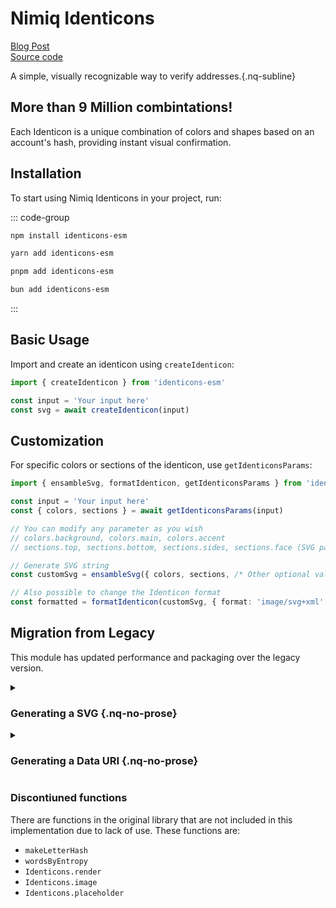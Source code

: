 # Nimiq Identicons

<div flex="~ items-baseline gap-16 justify-start" mt-20 nq-mb-48 class="nq-raw">
    <a href="https://www.nimiq.com/blog/nimiq-identicons/" nq-pill-tertiary nq-pill-sm cursor-pointer nq-arrow flex="~ gap-8 items-center" un-text="neutral-900">
      <div i-nimiq:info op-80 />
      Blog Post
    </a>
    <a href="https://github.com/onmax/nimiq-identicons" nq-pill-tertiary nq-pill-sm cursor-pointer nq-arrow flex="~ gap-8 items-center" un-text="neutral-900">
      <div i-nimiq:logos-github op-80 />
      Source code
    </a>
  </div>

A simple, visually recognizable way to verify addresses.{.nq-subline}

<Identicon />

## More than 9 Million combintations!

Each Identicon is a unique combination of colors and shapes based on an account's hash, providing instant visual confirmation.

<Suspense>
  <IdenticonBuilder mt-16 />
</Suspense>

## Installation

To start using Nimiq Identicons in your project, run:

::: code-group

```bash [npm]
npm install identicons-esm
```

```bash [yarn]
yarn add identicons-esm
```

```bash [pnpm]
pnpm add identicons-esm
```

```bash [bun]
bun add identicons-esm
```
:::

## Basic Usage

Import and create an identicon using `createIdenticon`:

```ts
import { createIdenticon } from 'identicons-esm'

const input = 'Your input here'
const svg = await createIdenticon(input)
```

## Customization

For specific colors or sections of the identicon, use `getIdenticonsParams`:

```ts
import { ensambleSvg, formatIdenticon, getIdenticonsParams } from 'identicons-esm'

const input = 'Your input here'
const { colors, sections } = await getIdenticonsParams(input)

// You can modify any parameter as you wish
// colors.background, colors.main, colors.accent
// sections.top, sections.bottom, sections.sides, sections.face (SVG paths)

// Generate SVG string
const customSvg = ensambleSvg({ colors, sections, /* Other optional values to overwrite default backgroundShape, innerShadow, circleShape */ })

// Also possible to change the Identicon format
const formatted = formatIdenticon(customSvg, { format: 'image/svg+xml' })
```

## Migration from Legacy

This module has updated performance and packaging over the legacy version.

<details>

<summary>

### Generating a SVG {.nq-no-prose}

</summary>

<div px-20>

#### Old {.mt-0}

```js
import Identicons from '@nimiq/identicons/dist/identicons.min.js'
IdenticonsLegacy.svgPath = '@nimiq/identicons/dist/identicons.min.svg'

const input = 'Your input here'
const svg = await Identicons.svg(input)
```

#### New {.mt-0}

```js
import { createIdenticon } from 'identicons-esm'

const input = 'Your input here'
const svg = await createIdenticon(input)
```

</div>

</details>

<details>

<summary>

### Generating a Data URI {.nq-no-prose}

</summary>

<div px-20>

#### Old {.mt-0}

```js
import Identicons from '@nimiq/identicons/dist/identicons.min.js'
IdenticonsLegacy.svgPath = '@nimiq/identicons/dist/identicons.min.svg'

const input = 'Your input here'
const svg = await Identicons.toDataUri(input)
```

#### New {.mt-0}

```ts
import { createIdenticon } from 'identicons-esm'

const input = 'Your input here'
const svg = await createIdenticon(input, { format: 'image/svg+xml' })
```

</div>

</details>

### Discontiuned functions

There are functions in the original library that are not included in this implementation due to lack of use. These functions are:

- `makeLetterHash`
- `wordsByEntropy`
- `Identicons.render`
- `Identicons.image`
- `Identicons.placeholder`
